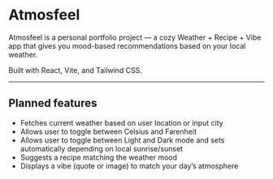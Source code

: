 # Atmosfeel

Atmosfeel is a personal portfolio project — a cozy Weather + Recipe + Vibe app that gives you mood-based recommendations based on your local weather.

Built with React, Vite, and Tailwind CSS.

---

## Planned features

- Fetches current weather based on user location or input city
- Allows user to toggle between Celsius and Farenheit
- Allows user to toggle between Light and Dark mode and sets automatically depending on local sunrise/sunset
- Suggests a recipe matching the weather mood
- Displays a vibe (quote or image) to match your day’s atmosphere
